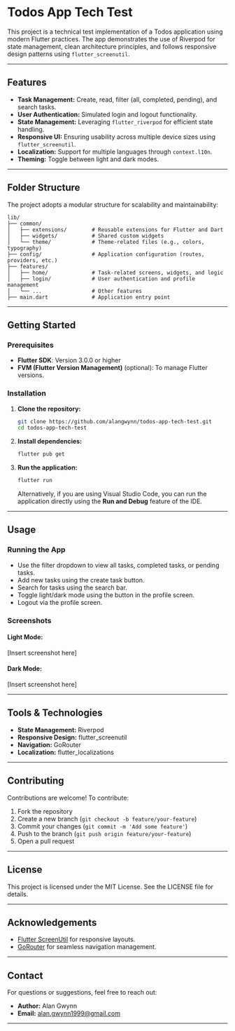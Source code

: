 # Todos App Tech Test

This project is a technical test implementation of a Todos application using modern Flutter practices. The app demonstrates the use of Riverpod for state management, clean architecture principles, and follows responsive design patterns using `flutter_screenutil`.

---

## Features

- **Task Management:** Create, read, filter (all, completed, pending), and search tasks.
- **User Authentication:** Simulated login and logout functionality.
- **State Management:** Leveraging `flutter_riverpod` for efficient state handling.
- **Responsive UI:** Ensuring usability across multiple device sizes using `flutter_screenutil`.
- **Localization:** Support for multiple languages through `context.l10n`.
- **Theming:** Toggle between light and dark modes.

---

## Folder Structure

The project adopts a modular structure for scalability and maintainability:

```
lib/
├── common/
│   ├── extensions/        # Reusable extensions for Flutter and Dart
│   ├── widgets/           # Shared custom widgets
│   └── theme/             # Theme-related files (e.g., colors, typography)
├── config/                # Application configuration (routes, providers, etc.)
├── features/
│   ├── home/              # Task-related screens, widgets, and logic
│   ├── login/             # User authentication and profile management
│   └── ...                # Other features
├── main.dart              # Application entry point
```

---

## Getting Started

### Prerequisites

- **Flutter SDK**: Version 3.0.0 or higher
- **FVM (Flutter Version Management)** (optional): To manage Flutter versions.

### Installation

1. **Clone the repository:**
   ```bash
   git clone https://github.com/alangwynn/todos-app-tech-test.git
   cd todos-app-tech-test
   ```

2. **Install dependencies:**
   ```bash
   flutter pub get
   ```

3. **Run the application:**
   ```bash
   flutter run
   ```

   Alternatively, if you are using Visual Studio Code, you can run the application directly using the **Run and Debug** feature of the IDE.

---

## Usage

### Running the App
- Use the filter dropdown to view all tasks, completed tasks, or pending tasks.
- Add new tasks using the create task button.
- Search for tasks using the search bar.
- Toggle light/dark mode using the button in the profile screen.
- Logout via the profile screen.

### Screenshots

#### Light Mode:
[Insert screenshot here]

#### Dark Mode:
[Insert screenshot here]

---

## Tools & Technologies

- **State Management:** Riverpod
- **Responsive Design:** flutter_screenutil
- **Navigation:** GoRouter
- **Localization:** flutter_localizations

---

## Contributing

Contributions are welcome! To contribute:
1. Fork the repository
2. Create a new branch (`git checkout -b feature/your-feature`)
3. Commit your changes (`git commit -m 'Add some feature'`)
4. Push to the branch (`git push origin feature/your-feature`)
5. Open a pull request

---

## License

This project is licensed under the MIT License. See the LICENSE file for details.

---

## Acknowledgements

- [Flutter ScreenUtil](https://pub.dev/packages/flutter_screenutil) for responsive layouts.
- [GoRouter](https://pub.dev/packages/go_router) for seamless navigation management.

---

## Contact

For questions or suggestions, feel free to reach out:

- **Author:** Alan Gwynn
- **Email:** alan.gwynn1999@gmail.com

---
